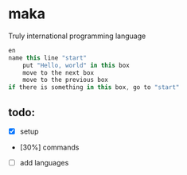 # maka
Truly international programming language

```js
en
name this line "start"
	put "Hello, world" in this box
	move to the next box
	move to the previous box
if there is something in this box, go to "start"
```
## todo:
- [x] setup
- [30%] commands
- [ ] add languages